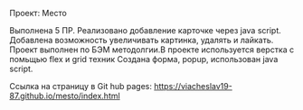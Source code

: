Проект: Место

Выполнена 5 ПР. Реализовано добавление карточке через java script.
Добавлена возможность увеличивать картинка, удалять и лайкать.
Проект выполнен по БЭМ методолгии.В проекте используется верстка с помьщью flex и grid техник
Создана форма, popup, использован java script.

Ссылка на страницу в Git hub pages: https://viacheslav19-87.github.io/mesto/index.html
